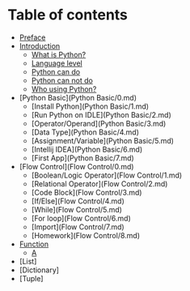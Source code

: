 # Table of contents

* [Preface](README.md)
* [Introduction](Introduction/0.md)
    * [What is Python?](Introduction/1.md)
    * [Language level](Introduction/2.md)
    * [Python can do](Introduction/3.md)
    * [Python can not do](Introduction/4.md)
    * [Who using Python?](Introduction/5.md)
* [Python Basic](Python Basic/0.md)
    * [Install Python](Python Basic/1.md)
    * [Run Python on IDLE](Python Basic/2.md)
    * [Operator/Operand](Python Basic/3.md)
    * [Data Type](Python Basic/4.md)
    * [Assignment/Variable](Python Basic/5.md)
    * [Intellij IDEA](Python Basic/6.md)
    * [First App](Python Basic/7.md)
* [Flow Control](Flow Control/0.md)
    * [Boolean/Logic Operator](Flow Control/1.md)
    * [Relational Operator](Flow Control/2.md)
    * [Code Block](Flow Control/3.md)
    * [If/Else](Flow Control/4.md)
    * [While](Flow Control/5.md)
    * [For loop](Flow Control/6.md)
    * [Import](Flow Control/7.md)
    * [Homework](Flow Control/8.md)
* [Function](Function/0.md)
    * [A](Function/1.md)
* [List]
* [Dictionary]
* [Tuple]


